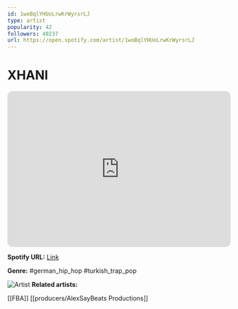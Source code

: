 ```yaml
---
id: 1woBqlYHUoLrwKrWyrsrLJ
type: artist
popularity: 42
followers: 40237
url: https://open.spotify.com/artist/1woBqlYHUoLrwKrWyrsrLJ
---
```

# XHANI

<iframe style="border-radius:12px" src="https://open.spotify.com/embed/artist/1woBqlYHUoLrwKrWyrsrLJ" width="100%" height="352" frameBorder="0" allowfullscreen="" allow="autoplay; clipboard-write; encrypted-media; fullscreen; picture-in-picture" loading="lazy"></iframe>

**Spotify URL:** [Link](https://open.spotify.com/artist/1woBqlYHUoLrwKrWyrsrLJ)

**Genre:**  #german_hip_hop #turkish_trap_pop

![Artist](https://i.scdn.co/image/ab6761610000e5ebaac1f19eb0d9745d226cde5f)
**Related artists:**

[[FBA]]
[[producers/AlexSayBeats Productions]]
